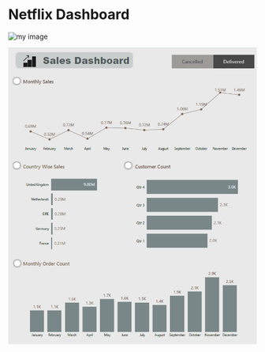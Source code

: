 # Netflix Dashboard

![my image](https://github.com/AdityaK1197/Netflix-Dashboard/blob/59981f3c58d51b8cc2120083ac63a83035a6d83b/Netflix.png)

![Myimage](https://github.com/AdityaK1197/E-Commerce-Sales-Performance-Dashboard/blob/a8934fc5cb24511fff2c3f93db6d085f41eec9dc/Sales%20Dashboard%20Preview.png)
